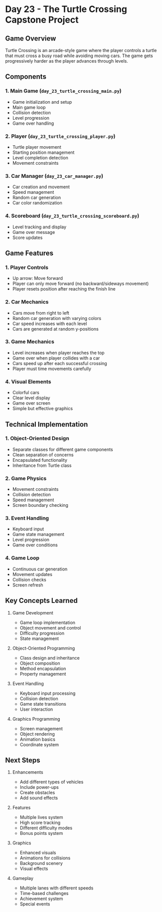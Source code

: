 # Day 23 - The Turtle Crossing Capstone Project

## Game Overview
Turtle Crossing is an arcade-style game where the player controls a turtle that must cross a busy road while avoiding moving cars. The game gets progressively harder as the player advances through levels.

## Components

### 1. Main Game (`day_23_turtle_crossing_main.py`)
- Game initialization and setup
- Main game loop
- Collision detection
- Level progression
- Game over handling

### 2. Player (`day_23_turtle_crossing_player.py`)
- Turtle player movement
- Starting position management
- Level completion detection
- Movement constraints

### 3. Car Manager (`day_23_car_manager.py`)
- Car creation and movement
- Speed management
- Random car generation
- Car color randomization

### 4. Scoreboard (`day_23_turtle_crossing_scoreboard.py`)
- Level tracking and display
- Game over message
- Score updates

## Game Features

### 1. Player Controls
- Up arrow: Move forward
- Player can only move forward (no backward/sideways movement)
- Player resets position after reaching the finish line

### 2. Car Mechanics
- Cars move from right to left
- Random car generation with varying colors
- Car speed increases with each level
- Cars are generated at random y-positions

### 3. Game Mechanics
- Level increases when player reaches the top
- Game over when player collides with a car
- Cars speed up after each successful crossing
- Player must time movements carefully

### 4. Visual Elements
- Colorful cars
- Clear level display
- Game over screen
- Simple but effective graphics

## Technical Implementation

### 1. Object-Oriented Design
- Separate classes for different game components
- Clean separation of concerns
- Encapsulated functionality
- Inheritance from Turtle class

### 2. Game Physics
- Movement constraints
- Collision detection
- Speed management
- Screen boundary checking

### 3. Event Handling
- Keyboard input
- Game state management
- Level progression
- Game over conditions

### 4. Game Loop
- Continuous car generation
- Movement updates
- Collision checks
- Screen refresh

## Key Concepts Learned

1. Game Development
   - Game loop implementation
   - Object movement and control
   - Difficulty progression
   - State management

2. Object-Oriented Programming
   - Class design and inheritance
   - Object composition
   - Method encapsulation
   - Property management

3. Event Handling
   - Keyboard input processing
   - Collision detection
   - Game state transitions
   - User interaction

4. Graphics Programming
   - Screen management
   - Object rendering
   - Animation basics
   - Coordinate system

## Next Steps

1. Enhancements
   - Add different types of vehicles
   - Include power-ups
   - Create obstacles
   - Add sound effects

2. Features
   - Multiple lives system
   - High score tracking
   - Different difficulty modes
   - Bonus points system

3. Graphics
   - Enhanced visuals
   - Animations for collisions
   - Background scenery
   - Visual effects

4. Gameplay
   - Multiple lanes with different speeds
   - Time-based challenges
   - Achievement system
   - Special events
